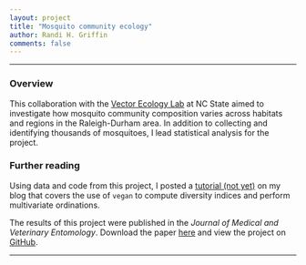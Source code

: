 ```yaml
---
layout: project
title: "Mosquito community ecology"
author: Randi H. Griffin
comments: false
---
```


___

### Overview

This collaboration with the <a target="_blank" href="https://vectorecology.org/">Vector Ecology Lab</a> at NC State aimed to investigate how mosquito community composition varies across habitats and regions in the Raleigh-Durham area. In addition to collecting and identifying thousands of mosquitoes, I lead statistical analysis for the project. 

### Further reading

Using data and code from this project, I posted a [tutorial (not yet)](/_posts/2017-05-30-mosquito-community-ecology) on my blog that covers the use of `vegan` to compute diversity indices and perform multivariate ordinations. 

The results of this project were published in the *Journal of Medical and Veterinary Entomology*. Download the paper [here](/assets/pdfs/Reiskind_etal_2016.pdf) and view the project on <a target="_blank" href="https://github.com/rgriff23/Mosquito_ecology">GitHub</a>.

___